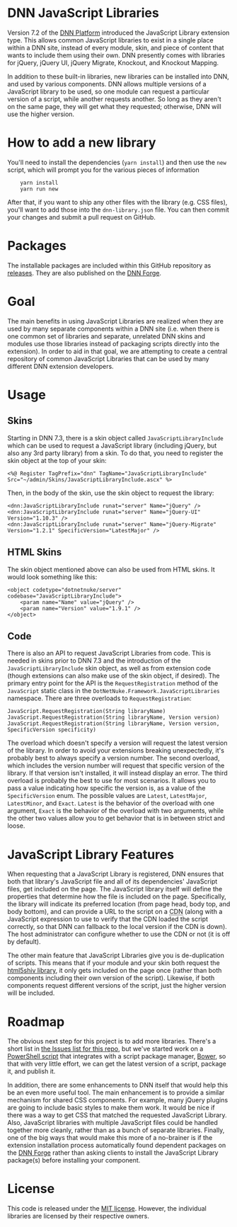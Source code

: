 # DNN JavaScript Libraries

Version 7.2 of the [DNN Platform](http://www.dnnsoftware.com) introduced the
JavaScript Library extension type. This allows common JavaScript libraries to
exist in a single place within a DNN site, instead of every module, skin, and
piece of content that wants to include them using their own. DNN presently
comes with libraries for jQuery, jQuery UI, jQuery Migrate, Knockout, and
Knockout Mapping.

In addition to these built-in libraries, new libraries can be installed into
DNN, and used by various components. DNN allows multiple versions of a
JavaScript library to be used, so one module can request a particular version
of a script, while another requests another. So long as they aren't on the same
page, they will get what they requested; otherwise, DNN will use the higher
version.

# How to add a new library

You'll need to install the dependencies (`yarn install`) and then use the `new`
script, which will prompt you for the various pieces of information

```
    yarn install
    yarn run new
```

After that, if you want to ship any other files with the library (e.g. CSS
files), you'll want to add those into the `dnn-library.json` file. You can then
commit your changes and submit a pull request on GitHub.

# Packages

The installable packages are included within this GitHub repository as
[releases](/EngageSoftware/DNN-JavaScript-Libraries/releases). They are also
published on the [DNN Forge](http://www.dnnsoftware.com/forge).

# Goal

The main benefits in using JavaScript Libraries are realized when they are used
by many separate components within a DNN site (i.e. when there is one common
set of libraries and separate, unrelated DNN skins and modules use those
libraries instead of packaging scripts directly into the extension). In order
to aid in that goal, we are attempting to create a central repository
of common JavaScript Libraries that can be used by many different DNN extension
developers.

# Usage

## Skins

Starting in DNN 7.3, there is a skin object called `JavaScriptLibraryInclude`
which can be used to request a JavaScript library (including jQuery, but also
any 3rd party library) from a skin. To do that, you need to register the skin
object at the top of your skin:

    <%@ Register TagPrefix="dnn" TagName="JavaScriptLibraryInclude" Src="~/admin/Skins/JavaScriptLibraryInclude.ascx" %>

Then, in the body of the skin, use the skin object to request the library:

    <dnn:JavaScriptLibraryInclude runat="server" Name="jQuery" />
    <dnn:JavaScriptLibraryInclude runat="server" Name="jQuery-UI" Version="1.10.3" />
    <dnn:JavaScriptLibraryInclude runat="server" Name="jQuery-Migrate" Version="1.2.1" SpecificVersion="LatestMajor" />

## HTML Skins

The skin object mentioned above can also be used from HTML skins. It would
look something like this:

    <object codetype="dotnetnuke/server" codebase="JavaScriptLibraryInclude">
        <param name="Name" value="jQuery" />
        <param name="Version" value="1.9.1" />
    </object>

## Code

There is also an API to request JavaScript Libraries from code. This is needed
in skins prior to DNN 7.3 and the introduction of the `JavaScriptLibraryInclude`
skin object, as well as from extension code (though extensions can also make use
of the skin object, if desired). The primary entry point for the API is the
`RequestRegistration` method of the `JavaScript` static class in the
`DotNetNuke.Framework.JavaScriptLibraries` namespace. There are three overloads
to `RequestRegistration`:

    JavaScript.RequestRegistration(String libraryName)
    JavaScript.RequestRegistration(String libraryName, Version version)
    JavaScript.RequestRegistration(String libraryName, Version version, SpecificVersion specificity)

The overload which doesn't specify a version will request the latest version of
the library. In order to avoid your extensions breaking unexpectedly, it's
probably best to always specify a version number. The second overload, which
includes the version number will request that specific version of the library.
If that version isn't installed, it will instead display an error. The third
overload is probably the best to use for most scenarios. It allows you to pass
a value indicating how specific the version is, as a value of the
`SpecificVersion` enum. The possible values are `Latest`, `LatestMajor`,
`LatestMinor`, and `Exact`. `Latest` is the behavior of the overload with one
argument, `Exact` is the behavior of the overload with two arguments, while the
other two values allow you to get behavior that is in between strict and loose.

# JavaScript Library Features

When requesting that a JavaScript Library is registered, DNN ensures that
both that library's JavaScript file and all of its dependencies' JavaScript
files, get included on the page. The JavaScript library itself will define the
properties that determine how the file is included on the page. Specifically,
the library will indicate its preferred location (from page head, body top, and
body bottom), and can provide a URL to the script on a
<abbr title="Content Distribution Network">CDN</abbr> (along with a JavaScript
expression to use to verify that the CDN loaded the script correctly, so that
DNN can fallback to the local version if the CDN is down). The host
administrator can configure whether to use the CDN or not (it is off by
default).

The other main feature that JavaScript Libraries give you is de-duplication of
scripts. This means that if your module and your skin both request the
[html5shiv library](http://www.dnnsoftware.com/forge/html5shiv), it only gets
included on the page once (rather than both components including their own
version of the script). Likewise, if both components request different versions
of the script, just the higher version will be included.

# Roadmap

The obvious next step for this project is to add more libraries. There's a
short list in [the Issues list for this repo](/EngageSoftware/DNN-JavaScript-Libraries/issues),
but we've started work on a [PowerShell script](New-PackageFromBower.psm1) that integrates with a
script package manager, [Bower](http://bower.io/), so that with very
little effort, we can get the latest version of a script, package it, and
publish it.

In addition, there are some enhancements to DNN itself that would help this be
an even more useful tool. The main enhancement is to provide a similar mechanism
for shared CSS components. For example, many jQuery plugins are going to include
basic styles to make them work. It would be nice if there was a way to get CSS
that matched the requested JavaScript Library. Also, JavaScript libraries with
multiple JavaScript files could be handled together more cleanly, rather than as
a bunch of separate libraries. Finally, one of the big ways that would make
this more of a no-brainer is if the extension installation process automatically
found dependent packages on the [DNN Forge](http://www.dnnsoftware.com/forge)
rather than asking clients to install the JavaScript Library package(s) before
installing your component.

# License

This code is released under the [MIT license](LICENSE.md).
However, the individual libraries are licensed by their respective owners.
